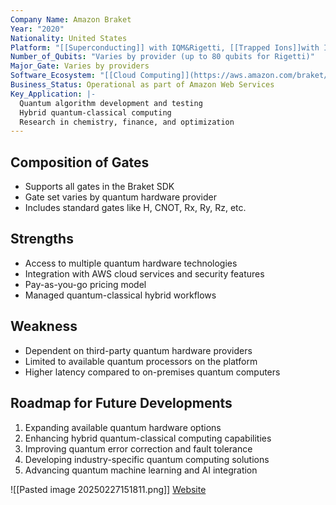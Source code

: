 ```yaml
---
Company Name: Amazon Braket
Year: "2020"
Nationality: United States
Platform: "[[Superconducting]] with IQM&Rigetti, [[Trapped Ions]]with IonQ, [[Neutral Atoms]]with QuEra Computing"
Number_of_Qubits: "Varies by provider (up to 80 qubits for Rigetti)"
Major_Gate: Varies by providers
Software_Ecosystem: "[[Cloud Computing]](https://aws.amazon.com/braket/features/)"
Business_Status: Operational as part of Amazon Web Services  
Key_Application: |-  
  Quantum algorithm development and testing  
  Hybrid quantum-classical computing  
  Research in chemistry, finance, and optimization
---
```


## Composition of Gates
- Supports all gates in the Braket SDK
- Gate set varies by quantum hardware provider
- Includes standard gates like H, CNOT, Rx, Ry, Rz, etc.

## Strengths
- Access to multiple quantum hardware technologies
- Integration with AWS cloud services and security features
- Pay-as-you-go pricing model
- Managed quantum-classical hybrid workflows

## Weakness
- Dependent on third-party quantum hardware providers
- Limited to available quantum processors on the platform
- Higher latency compared to on-premises quantum computers   

## Roadmap for Future Developments
1. Expanding available quantum hardware options  
2. Enhancing hybrid quantum-classical computing capabilities
3. Improving quantum error correction and fault tolerance
4. Developing industry-specific quantum computing solutions
5. Advancing quantum machine learning and AI integration

![[Pasted image 20250227151811.png]]
[Website](https://aws.amazon.com/braket/)